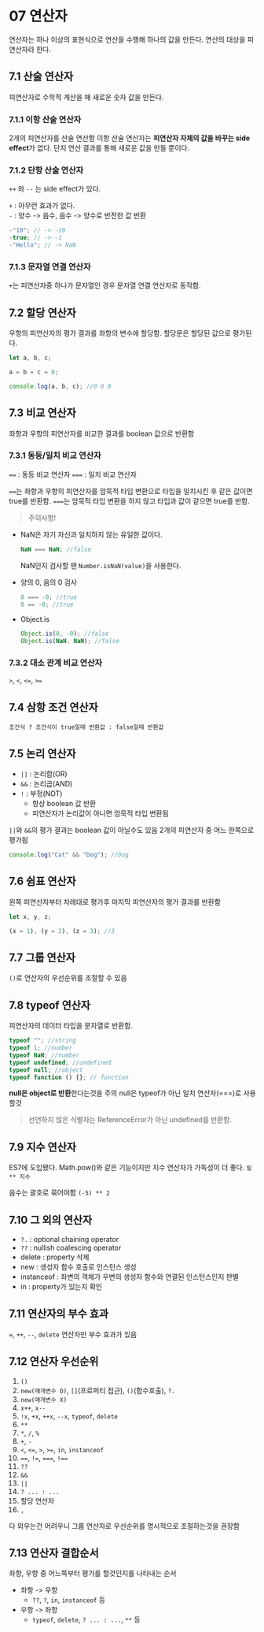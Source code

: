 # 07 연산자

연산자는 하나 이상의 표현식으로 연산을 수행해 하나의 값을 만든다.
연산의 대상을 피연산자라 한다.

## 7.1 산술 연산자

피연산자로 수학적 계산을 해 새로운 숫자 값을 만든다.

### 7.1.1 이항 산술 연산자

2개의 피연산자를 산술 연산함
이항 산술 연산자는 **피연산자 자체의 값을 바꾸는 side effect**가 없다.
단지 연산 결과를 통해 새로운 값을 만들 뿐이다.

### 7.1.2 단항 산술 연산자

`++` 와 `--` 는 side effect가 있다.

`+` : 아무런 효과가 없다. <br/>
`-` : 양수 -> 음수, 음수 -> 양수로 반전한 값 반환

```javascript
-"10"; // -> -10
-true; // -> -1
-"Hello"; // -> NaN
```

### 7.1.3 문자열 연결 연산자

`+`는 피연산자중 하나가 문자열인 경우 문자열 연결 연산자로 동작함.

## 7.2 할당 연산자

우항의 피연산자의 평가 결과를 좌항의 변수에 할당함.
할당문은 할당된 값으로 평가된다.

```javascript
let a, b, c;

a = b = c = 0;

console.log(a, b, c); //0 0 0
```

## 7.3 비교 연산자

좌항과 우항의 피연산자를 비교한 결과를 boolean 값으로 반환함

### 7.3.1 동등/일치 비교 연산자

`==` : 동등 비교 연산자
`===` : 일치 비교 연산자

`==`는 좌항과 우항의 피연산자를 암묵적 타입 변환으로 타입을 일치시킨 후 같은 값이면 true를 반환함.
`===`는 암묵적 타입 변환을 하지 않고 타입과 값이 같으면 true를 반함.

> 주의사항!

- NaN은 자기 자신과 일치하지 않는 유일한 값이다.

  ```javascript
  NaN === NaN; //false
  ```

  NaN인지 검사할 땐 `Number.isNaN(value)`을 사용한다.

- 양의 0, 음의 0 검사

  ```javascript
  0 === -0; //true
  0 == -0; //true
  ```

- Object.is
  ```javascript
  Object.is(0, -0); //false
  Object.is(NaN, NaN); //false
  ```

### 7.3.2 대소 관계 비교 연산자

`>`, `<`, `<=`, `>=`

## 7.4 삼항 조건 연산자

`조건식 ? 조건식이 true일때 반환값 : false일때 반환값`

## 7.5 논리 연산자

- `||` : 논리합(OR)
- `&&` : 논리곱(AND)
- `!` : 부정(NOT)
  - 항상 boolean 값 반환
  - 피연산자가 논리값이 아니면 암묵적 타입 변환됨

`||`와 `&&`의 평가 결과는 boolean 값이 아닐수도 있음
2개의 피연산자 중 어느 한쪽으로 평가됨

```javascript
console.log("Cat" && "Dog"); //Dog
```

## 7.6 쉼표 연산자

왼쪽 피연산자부터 차례대로 평가후 마지막 피연산자의 평가 결과를 반환함

```javascript
let x, y, z;

(x = 1), (y = 2), (z = 3); //3
```

## 7.7 그룹 연산자

`()`로 연산자의 우선순위를 조절할 수 있음

## 7.8 typeof 연산자

피연산자의 데이터 타입을 문자열로 반환함.

```javascript
typeof ""; //string
typeof 1; //number
typeof NaN; //number
typeof undefined; //undefined
typeof null; //object
typeof function () {}; // function
```

**null은 object로 반환**한다는것을 주의
null은 typeof가 아닌 일치 연산자(===)로 사용할것

> 선언하지 않은 식별자는 ReferenceError가 아닌 undefined를 반환함.

## 7.9 지수 연산자

ES7에 도입됐다. Math.pow()와 같은 기능이지만 지수 연산자가 가독성이 더 좋다.
`밑 ** 지수`

음수는 괄호로 묶어야함
`(-5) ** 2`

## 7.10 그 외의 연산자

- `?.` : optional chaining operator
- `??` : nullish coalescing operator
- delete : property 삭제
- new : 생성자 함수 호출로 인스턴스 생성
- instanceof : 좌변의 객체가 우변의 생성자 함수와 연결된 인스턴스인지 판별
- in : property가 있는지 확인

## 7.11 연산자의 부수 효과

`=`, `++`, `--`, `delete` 연산자만 부수 효과가 있음

## 7.12 연산자 우선순위

1. `()`
2. `new(매개변수 O)`, `[]`(프로퍼티 접근), `()`(함수호출), `?.`
3. `new(매개변수 X)`
4. `x++`, `x--`
5. `!x`, `+x`, `++x`, `--x`, `typeof`, `delete`
6. `**`
7. `*`, `/`, `%`
8. `+`, `-`
9. `<`, `<=`, `>`, `>=`, `in`, `instanceof`
10. `==`, `!=`, `===`, `!==`
11. `??`
12. `&&`
13. `||`
14. `? ... : ...`
15. 할당 연산자
16. `,`

다 외우는건 어려우니 그룹 연산자로 우선순위를 명시적으로 조절하는것을 권장함

## 7.13 연산자 결합순서

좌항, 우항 중 어느쪽부터 평가를 할것인지를 나타내는 순서

- 좌항 -> 우항
  - `??`, `?`, `in`, `instanceof` 등
- 우항 -> 좌항
  - `typeof`, `delete`, `? ... : ...`, `**` 등
